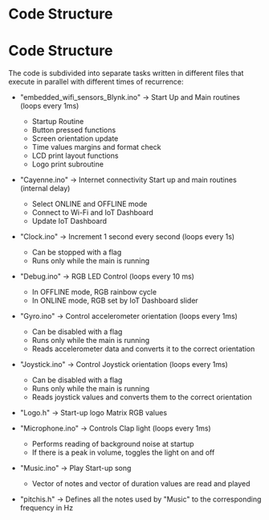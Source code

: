 # Code Structure


# Code Structure


The code is subdivided into separate tasks written in different files that execute in parallel with different times of recurrence:

- "embedded_wifi_sensors_Blynk.ino" -> Start Up and Main routines (loops every 1ms)
    - Startup Routine
    - Button pressed functions
    - Screen orientation update
    - Time values margins and format check
    - LCD print layout functions
    - Logo print subroutine
 
- "Cayenne.ino" -> Internet connectivity Start up and main routines (internal delay)
   - Select ONLINE and OFFLINE mode
   - Connect to Wi-Fi and IoT Dashboard
   - Update IoT Dashboard

- "Clock.ino" -> Increment 1 second every second (loops every 1s)
  - Can be stopped with a flag
  - Runs only while the main is running

- "Debug.ino" -> RGB LED Control (loops every 10 ms)
  - In OFFLINE mode, RGB rainbow cycle
  - In ONLINE mode, RGB set by IoT Dashboard slider
 
- "Gyro.ino" -> Control accelerometer orientation (loops every 1ms)
  - Can be disabled with a flag
  - Runs only while the main is running
  - Reads accelerometer data and converts it to the correct orientation

- "Joystick.ino" -> Control Joystick orientation (loops every 1ms)
  - Can be disabled with a flag
  - Runs only while the main is running
  - Reads joystick values and converts them to the correct orientation
 
- "Logo.h" -> Start-up logo Matrix RGB values

- "Microphone.ino" -> Controls Clap light (loops every 1ms)
  - Performs reading of background noise at startup
  - If there is a peak in volume, toggles the light on and off
 
- "Music.ino" -> Play Start-up song
  - Vector of notes and vector of duration values are read and played
 
- "pitchis.h" -> Defines all the notes used by "Music" to the corresponding frequency in Hz
